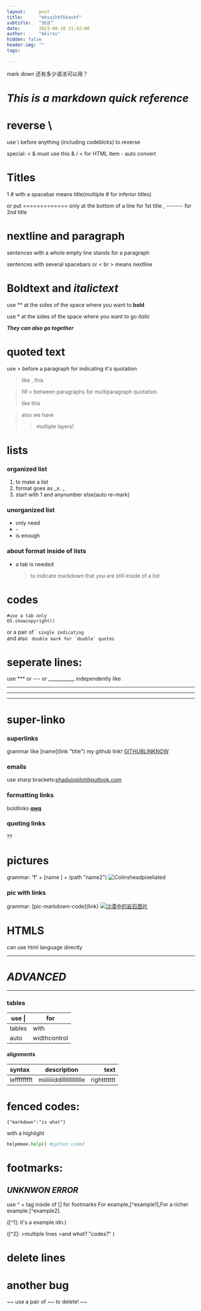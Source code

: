 ```yaml
---
layout:     post
title:      "mksajhhfkkavhf"
subtitle:   "测试"
date:       2023-08-10 21:42:00
author:     "Akiras"
hidden: false
header-img: ""
tags:
  
---
```


mark down 还有多少语法可以用？

# ***This is a markdown quick reference***   

# reverse \
use \\ before anything (including codeblcks) to reverse

special: &lt; &amp; must use this
& / < for HTML item - auto convert

# Titles
 1 \# with a spacebar means title(multiple \# for inferior titles)   

 or put ============= only at the bottom of a line for 1st title , ------- for 2nd title    

# nextline and paragraph
 sentences with a whole empty line stands for a paragraph   

 sentences with several spacebars or < br > means nextline<br> 

# **Boldtext** and *italictext* 
 use \*\* at the sides of the space where you want to **bold**  

 use \* at the sides of the space where you want to go *italic*  

 ***They can also go together***   

# quoted text
use \> before a paragraph for indicating it's quotation

> like , this

>fill \> between paragraphs for multiparagraph quotation
>
> like this

>also we have
>>multiple layers!

# lists
### organized list
1. to make a list  
8. format goes as _x. _  
3. start with 1 and anynumber else(auto re-mark)
   
### unorganized list
- only need
- \- 
- is enough
  
### about format inside of lists
- a tab is needed
    > to indicate markdown that you are still inside of a list

# codes
    #use a tab only 
    OS.showcopyright()

or a pair of  \`  `single indicating`   
and also `` double mark for `double` quotes``

# seperate lines:
 use \*\*\* or \-\-\- or ___________ independently
 like

 ***

 ---

 _______


# super-linko
### superlinks
 grammar like \[name](link "title")
 my github link! [GITHUBLINKNOW](https://github.com/ "github")

### emails
use sharp brackets:<phaduiopilot@putlook.com>

### formatting links
boldlinks **[qwq](bilibili.com)**

### quoting links
??


# pictures

grammar: **'!'** + [name ] + (path "name2")
![Colinsheadpixeliated](assests/Chead.png "myhead!")
 
### pic with links
grammar: \[pic-markdown-code](link)
[![沙漠中的岩石图片](/assets/img/shiprock.jpg "Shiprock")](https://markdown.com.cn)


# HTMLS
 can use html language directly

______

# ***ADVANCED***

______

### tables
| use \| |  for |
|------ |------|
| tables|with |
|auto |widthcontrol|

#### alignments
| syntax | description | text|
|:--- | :----: |---:|
| lefffffffft  | miiiiiiiddlllllllllllllle | righttttttt| 


# fenced codes:
```
{"markdown":"is what"}
```

with a highlight

```python
helpmeee.help() #python coded
```

# footmarks:
## ***UNKNWON ERROR***
use ^ + tag inside of [] for footmarks
For example,[^example1],For a richer example.[^example2].


([^1]: it's a example idn.)

([^2]: >multiple lines 
    >and what? "codes?" )
    

# delete lines
# another bug
~~ use a pair of \~\~ to delete!  ~~


